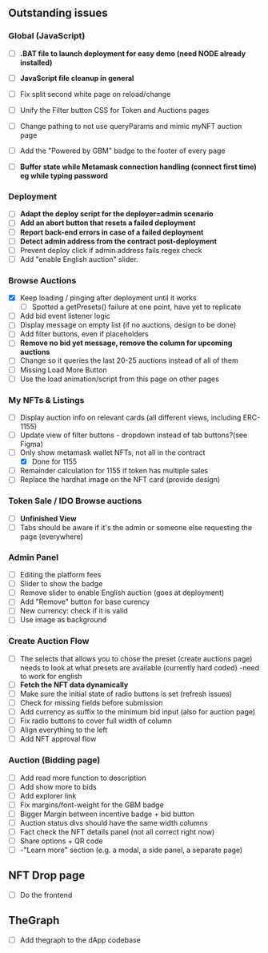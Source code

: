 ## Outstanding issues

### Global (JavaScript)

- [ ] **.BAT file to launch deployment for easy demo (need NODE already installed)**
- [ ] **JavaScript file cleanup in general**
- [ ] Fix split second white page on reload/change
- [ ] Unify the Filter button CSS for Token and Auctions pages
- [ ] Change pathing to not use queryParams and mimic myNFT auction page
- [ ] Add the "Powered by GBM" badge to the footer of every page
- [ ] **Buffer state while Metamask connection handling (connect first time) eg while typing password**


### Deployment

- [ ] **Adapt the deploy script for the deployer=admin scenario**
- [ ] **Add an abort button that resets a failed deployment**
- [ ] **Report back-end errors in case of a failed deployment**
- [ ] **Detect admin address from the contract post-deployment**
- [ ] Prevent deploy click if admin address fails regex check
- [ ] Add "enable English auction" slider. 

### Browse Auctions

- [x] Keep loading / pinging after deployment until it works
    - [ ] Spotted a getPresets() failure at one point, have yet to replicate
- [ ] Add bid event listener logic
- [ ] Display message on empty list (if no auctions, design to be done)
- [ ] Add filter buttons, even if placeholders
- [ ] **Remove no bid yet message, remove the column for upcoming auctions**
- [ ] Change so it queries the last 20-25 auctions instead of all of them
- [ ] Missing Load More Button
- [ ] Use the load animation/script from this page on other pages 

### My NFTs & Listings

- [ ] Display auction info on relevant cards (all different views, including ERC-1155)
- [ ] Update view of filter buttons - dropdown instead of tab buttons?(see Figma)
- [ ] Only show metamask wallet NFTs, not all in the contract
    - [x] Done for 1155
- [ ] Remainder calculation for 1155 if token has multiple sales
- [ ] Replace the hardhat image on the NFT card (provide design)

### Token Sale / IDO Browse auctions

- [ ] **Unfinished View**
- [ ] Tabs should be aware if it's the admin or someone else requesting the page (everywhere)

### Admin Panel 

- [ ] Editing the platform fees
- [ ] Slider to show the badge
- [ ] Remove slider to enable English auction (goes at deployment)
- [ ] Add "Remove" button for base curency
- [ ] New currency: check if it is valid
- [ ] Use image as background

### Create Auction Flow

- [ ] The selects that allows you to chose the preset (create auctions page) needs to look at what presets are available (currently hard coded) -need to work for english
- [ ] **Fetch the NFT data dynamically**
- [ ] Make sure the initial state of radio buttons is set (refresh issues)
- [ ] Check for missing fields before submission
- [ ] Add currency as suffix to the minimum bid input (also for auction page)
- [ ] Fix radio buttons to cover full width of column
- [ ] Align everything to the left
- [ ] Add NFT approval flow

### Auction (Bidding page)

- [ ] Add read more function to description
- [ ] Add show more to bids
- [ ] Add explorer link
- [ ] Fix margins/font-weight for the GBM badge
- [ ] Bigger Margin between incentive badge + bid button
- [ ] Auction status divs should have the same width columns
- [ ] Fact check the NFT details panel (not all correct right now)
- [ ] Share options + QR code
- [ ] -"Learn more" section (e.g. a modal, a side panel, a separate page)

## NFT Drop page

- [ ] Do the frontend

## TheGraph

- [ ] Add thegraph to the dApp codebase 
